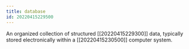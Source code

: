 ```yaml
---
title: database
id: 20220415229500
---
```


An organized collection of structured [[20220415229300]] data, typically stored electronically within a [[20220415230500]] computer system.

